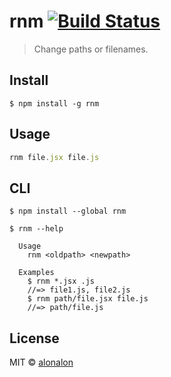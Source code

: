 # rnm [![Build Status](https://travis-ci.org/alonalon/rnm.svg?branch=master)](https://travis-ci.org/alonalon/rnm)

> Change paths or filenames.


## Install

```
$ npm install -g rnm
```

## Usage

```js
rnm file.jsx file.js
```

## CLI

```
$ npm install --global rnm
```

```
$ rnm --help

  Usage
    rnm <oldpath> <newpath>

  Examples
    $ rnm *.jsx .js
	//=> file1.js, file2.js
    $ rnm path/file.jsx file.js
	//=> path/file.js
```


## License

MIT © [alonalon](http://github.com/alonalon)
